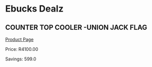 
# Ebucks Dealz
## COUNTER TOP COOLER -UNION JACK FLAG
[Product Page](https://www.ebucks.com/web/shop/productSelected.do?prodId=316730499&catId=704989856)

Price: R4100.00

Savings: 599.0


	